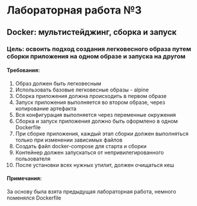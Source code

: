 # Лабораторная работа №3

## Docker: мультистейджинг, сборка и запуск

### Цель: освоить подход создания легковесного образа путем сборки приложения на одном образе и запуска на другом

#### Требования:
1. Образ должен быть легковесным
2. Использовать базовые легковесные образы - alpine
3. Сборка приложения должна происходить в первом образе
4. Запуск приложения выполняется во втором образе, через копирование артефакта
5. Вся конфигурация выполняется через переменные окружения
6. Сборка и запуск приложения должно быть оформлено в	одном Dockerfile
7. При сборке приложения, каждый этап сборки должен выполняться только при изменении зависимых файлов
8. Создать файл docker-compose для старта и сборки
9. Контейнер должен запускаться от непривилегированного пользователя
10. После установки всех нужных утилит,	должен очищаться кеш

#### Примечания:
За основу была взята предыдущая лабораторная работа, немного поменялся Dockerfile
